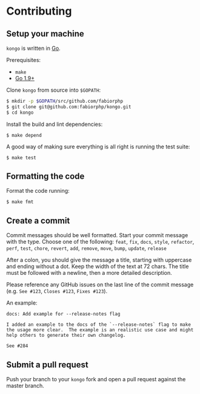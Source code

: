 # Contributing

## Setup your machine

`kongo` is written in [Go](https://golang.org/).

Prerequisites:

* `make`
* [Go 1.9+](https://golang.org/doc/install)

Clone `kongo` from source into `$GOPATH`:

```sh
$ mkdir -p $GOPATH/src/github.com/fabiorphp
$ git clone git@github.com:fabiorphp/kongo.git
$ cd kongo
```

Install the build and lint dependencies:
```console
$ make depend
```

A good way of making sure everything is all right is running the test suite:
```console
$ make test
```

## Formatting the code
Format the code running:
```console
$ make fmt
```

## Create a commit

Commit messages should be well formatted.
Start your commit message with the type. Choose one of the following:
`feat`, `fix`, `docs`, `style`, `refactor`, `perf`, `test`, `chore`, `revert`, `add`, `remove`, `move`, `bump`, `update`, `release`

After a colon, you should give the message a title, starting with uppercase and ending without a dot.
Keep the width of the text at 72 chars.
The title must be followed with a newline, then a more detailed description.

Please reference any GitHub issues on the last line of the commit message (e.g. `See #123`, `Closes #123`, `Fixes #123`).

An example:

```
docs: Add example for --release-notes flag

I added an example to the docs of the `--release-notes` flag to make
the usage more clear.  The example is an realistic use case and might
help others to generate their own changelog.

See #284
```

## Submit a pull request

Push your branch to your `kongo` fork and open a pull request against the
master branch.
